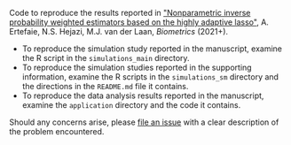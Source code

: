 Code to reproduce the results reported in ["Nonparametric inverse probability
weighted estimators based on the highly adaptive
lasso"](https://arxiv.org/abs/2005.11303), A. Ertefaie, N.S. Hejazi,
M.J. van der Laan, _Biometrics_ (2021+).

* To reproduce the simulation study reported in the manuscript, examine the R
  script in the `simulations_main` directory.
* To reproduce the simulation studies reported in the supporting information,
  examine the R scripts in the `simulations_sm` directory and the directions in
  the `README.md` file it contains.
* To reproduce the data analysis results reported in the manuscript, examine the
  `application` directory and the code it contains.

Should any concerns arise, please [file an
issue](https://github.com/nhejazi/pub_ipwhal_biometrics/issues/new) with a
clear description of the problem encountered.

